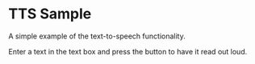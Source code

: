 # TTS Sample

A simple example of the text-to-speech functionality.

Enter a text in the text box and press the button to have it read out loud.
